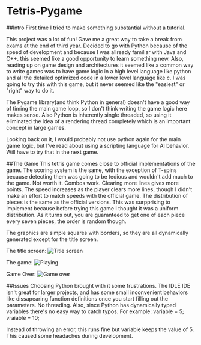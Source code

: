# Tetris-Pygame
##Intro
First time I tried to make something substantial without a tutorial. 

This project was a lot of fun! Gave me a great way to take a break from exams at the end of third year.
Decided to go with Python because of the speed of development and because I was allready familiar with Java and C++. this seemed like a good opportunity to learn something new. 
Also, reading up on game design and architectures it seemed like a common way to write games was to have game logic in a high level language like python and all the detailed optimized code in a lower level language like c.
I was going to try this with this game, but it never seemed like the "easiest" or "right" way to do it. 

The Pygame library(and think Python in general) doesn't have a good way of timing the main game loop, so I don't think writing the game logic here makes sense.
Also Python is inherently single threaded, so using it eliminated the idea of a rendering thread completely which is an important concept in large games. 

Looking back on it, I would probably not use python again for the main game logic, but I've read about using a scripting language for AI behavior. Will have to try that in the next game. 

##The Game
This tetris game comes close to official implementations of the game. 
The scoring system is the same, with the exception of T-spins because detecting them was going to be tedious and wouldn't add much to the game. Not worth it.
Combos work. Clearing more lines gives more points.
The speed increases as the player clears more lines, though I didn't make an effort to match speeds with the official game. 
The distribution of pieces is the same as the official versions. This was surpprising to implement because before trying this game I thought it was a uniform distribution. 
As it turns out, you are guaranteed to get one of each piece every seven pieces, the order is random though.

The graphics are simple squares with borders, so they are all dynamically generated except for the title screen.

The title screen:
![Title screen](https://www.dropbox.com/s/bxl20jnofbzi4zo/TitleScreen.png?raw=1)

The game:
![Playing](https://www.dropbox.com/s/fibl7y2rkg7ytsd/Playing.png?raw=1)

Game Over:
![Game over](https://www.dropbox.com/s/jmryzucnpwwb6vp/GameOver.png?raw=1)

##Issues
Choosing Python brought with it some frustrations. 
The IDLE IDE isn't great for larger projects, and has some small inconvenient behaviors like dissapearing function definitions once you start filling out the parameters.
No threading.
Also, since Python has dynamically typed variables there's no easy way to catch typos. For example:
  variable = 5;
  vraiable = 10;
  
Instead of throwing an error, this runs fine but variable keeps the value of 5. This caused some headaches during development. 

